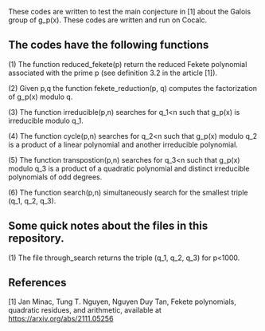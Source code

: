 These codes are written to test the main conjecture in [1] about the Galois group of g_p(x). These codes are written and run on Cocalc. 


## The codes have the following functions 

(1) The function reduced_fekete(p) return the reduced Fekete polynomial associated with the prime p (see definition 3.2 in the article [1]). 

(2) Given p,q the function fekete_reduction(p, q) computes the factorization of g_p(x) modulo q. 

(3) The function irreducible(p,n) searches for q_1<n such that g_p(x) is irreducible modulo q_1. 

(4) The function cycle(p,n) searches for q_2<n such that g_p(x) modulo q_2 is a product of a linear polynomial and another irreducible polynomial. 

(5) The function transpostion(p,n) searches for q_3<n such that g_p(x) modulo q_3 is a product of a quadratic polynomial and distinct irreducible polynomials of odd degrees. 

(6) The function search(p,n) simultaneously search for the smallest triple (q_1, q_2, q_3).

## Some quick notes about the files in this repository.

(1) The file through_search returns the triple (q_1, q_2, q_3) for p<1000.

## References 

[1] Jan Minac, Tung T. Nguyen, Nguyen Duy Tan, Fekete polynomials, quadratic residues, and arithmetic, available at https://arxiv.org/abs/2111.05256

 
